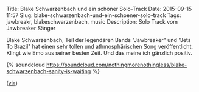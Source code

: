 Title: Blake Schwarzenbach und ein schöner Solo-Track
Date: 2015-09-15 11:57
Slug: blake-schwarzenbach-und-ein-schoener-solo-track
Tags: jawbreakr, blakeschwarzenbach, music
Description: Solo Track vom Jawbreaker Sänger

Blake Schwarzenbach, Teil der legendären Bands "Jawbreaker" und "Jets To Brazil" hat einen sehr tollen und athmosphärischen Song veröffentlicht. Klingt wie Emo aus seiner besten Zeit. Und das meine ich gänzlich positiv.

{% soundcloud https://soundcloud.com/nothingmorenothingless/blake-schwarzenbach-sanity-is-waiting %}

([via](http://www.brooklynvegan.com/archives/2015/07/jawbreakers_bla.html))
